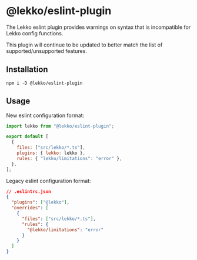 # @lekko/eslint-plugin

The Lekko eslint plugin provides warnings on syntax that is incompatible for Lekko config functions.

This plugin will continue to be updated to better match the list of supported/unsupported features.

## Installation

`npm i -D @lekko/eslint-plugin`

## Usage

New eslint configuration format:

```js
import lekko from "@lekko/eslint-plugin";

export default [
  {
    files: ["src/lekko/*.ts"],
    plugins: { lekko: lekko },
    rules: { "lekko/limitations": "error" },
  },
];
```

Legacy eslint configuration format:

```json
// .eslintrc.json
{
  "plugins": ["@lekko"],
  "overrides": [
    {
      "files": ["src/lekko/*.ts"],
      "rules": {
        "@lekko/limitations": "error"
      }
    }
  ]
}
```
